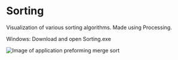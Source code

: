# Sorting
Visualization of various sorting algorithms. Made using Processing.

Windows: Download and open Sorting.exe

![Image of application preforming merge sort](https://imgur.com/1USXhqD)

